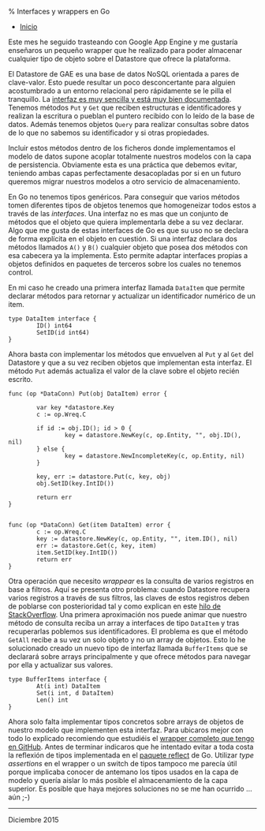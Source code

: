 % Interfaces y wrappers en Go

- [Inicio](../index.html)



Este mes he seguido trasteando con Google App Engine y me gustaría enseñaros un pequeño
wrapper que he realizado para poder almacenar cualquier tipo de objeto sobre el
Datastore que ofrece la plataforma. 

El Datastore de GAE es una base de datos NoSQL orientada a pares de
clave-valor. Esto puede resultar un poco desconcertante para alguien
acostumbrado a un entorno relacional pero rápidamente se le pilla el
tranquillo. La [interfaz es muy sencilla y está muy bien documentada](https://cloud.google.com/appengine/docs/go/datastore/reference). Tenemos
métodos `Put` y `Get` que reciben estructuras e identificadores y realizan la
escritura o pueblan el puntero recibido con lo leído de la base de datos. Además
tenemos objetos `Query` para realizar consultas sobre datos de lo que no sabemos
su identificador y si otras propiedades. 

Incluir estos métodos dentro de los ficheros donde implementamos el modelo de
datos supone acoplar totalmente nuestros modelos con la capa de
persistencia. Obviamente esta es una práctica que debemos evitar, teniendo ambas
capas perfectamente desacopladas por si en un futuro queremos migrar nuestros
modelos a otro servicio de almacenamiento. 

En Go no tenemos tipos genéricos. Para conseguir que varios métodos tomen
diferentes tipos de objetos tenemos que homogeneizar todos estos a través de las
*interfaces*. Una interfaz no es mas que un conjunto de métodos que el objeto
que quiera implementarla debe a su vez declarar. Algo que me gusta de estas
interfaces de Go es que su uso no se declara de forma explícita en el objeto en
cuestión. Si una interfaz declara dos métodos llamados `A()` y `B()` cualquier
objeto que posea dos métodos con esa cabecera ya la implementa. Esto permite
adaptar interfaces propias a objetos definidos en paquetes de terceros sobre los
cuales no tenemos control. 

En mi caso he creado una primera interfaz llamada `DataItem` que permite
declarar métodos para retornar y actualizar un identificador numérico de un
item.

    type DataItem interface {
            ID() int64
            SetID(id int64)
    }

Ahora basta con implementar los métodos que envuelven al `Put` y al `Get` del
Datastore y que a su vez reciben objetos que implementan esta interfaz. El
método `Put` además actualiza el valor de la clave sobre el objeto recién escrito.

    func (op *DataConn) Put(obj DataItem) error {
    
            var key *datastore.Key
            c := op.Wreq.C
    
            if id := obj.ID(); id > 0 {
                    key = datastore.NewKey(c, op.Entity, "", obj.ID(), nil)
            } else {
                    key = datastore.NewIncompleteKey(c, op.Entity, nil)
            }
    
            key, err := datastore.Put(c, key, obj)
            obj.SetID(key.IntID())
    
            return err
    }
    
    
    func (op *DataConn) Get(item DataItem) error {
            c := op.Wreq.C
            key := datastore.NewKey(c, op.Entity, "", item.ID(), nil)
            err := datastore.Get(c, key, item)
            item.SetID(key.IntID())
            return err
    }

Otra operación que necesito *wrappear* es la consulta de varios registros en
base a filtros. Aquí se presenta otro problema: cuando Datastore recupera varios
registros a través de sus filtros, las claves de estos registros deben de
poblarse con posterioridad tal y como explican en este [hilo de
StackOverflow](http://stackoverflow.com/a/9960436). Una primera aproximación nos puede animar que nuestro método de
consulta reciba un array a interfaces de tipo `DataItem` y tras recuperarlas
poblemos sus identificadores. El problema es que el método `GetAll` recibe a su
vez un solo objeto y no un array de objetos. Esto lo he solucionado creado un
nuevo tipo de interfaz llamada `BufferItems` que se declarará sobre arrays
principalmente y que ofrece métodos para navegar por ella y actualizar sus
valores.

    type BufferItems interface {
            At(i int) DataItem
            Set(i int, d DataItem)
            Len() int
    }

Ahora solo falta implementar tipos concretos sobre arrays de objetos de nuestro
modelo que implementen esta interfaz. Para ubicaros mejor con todo lo explicado
recomiendo que estudiéis el [wrapper completo que tengo en GitHub](https://github.com/sdemingo/chex/blob/master/appengine/data/data.go). Antes de
terminar indicaros que he intentado evitar a toda costa la reflexión de tipos
implementada en el [paquete reflect](https://golang.org/pkg/reflect/) de Go. Utilizar *type assertions* en el
wrapper o un switch de tipos tampoco me parecía útil porque implicaba conocer de
antemano los tipos usados en la capa de modelo y quería aislar lo más posible el
almacenamiento de la capa superior. Es posible que haya mejores soluciones no se
me han ocurrido &#x2026; aún ;-)


---

Diciembre 2015

